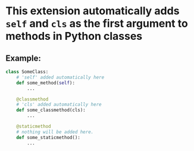 # **This extension automatically adds `self` and `cls` as the first argument to methods in Python classes**

## Example:

```python
class SomeClass:
    # 'self' added automatically here
    def some_method(self):
        ...

    @classmethod
    # 'cls' added automatically here
    def some_classmethod(cls):
        ...

    @staticmethod
    # nothing will be added here.
    def some_staticmethod():
        ...
```
